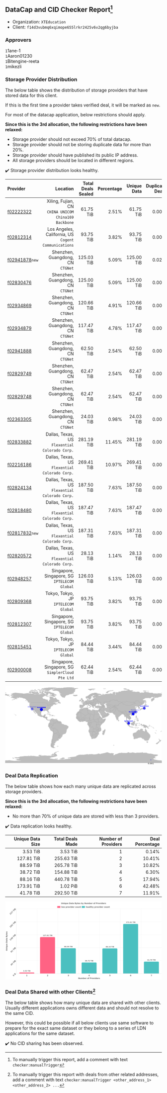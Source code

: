 ## DataCap and CID Checker Report[^1]
 - Organization: `XTEducation`
 - Client: `f14d3vubmq6xqimope655lrkr2425v6v2qg6byjba`
### Approvers
`1`1ane-1<br/>`1`Aaron01230<br/>`1`Bitengine-reeta<br/>`1`mikezli


### Storage Provider Distribution
The below table shows the distribution of storage providers that have stored data for this client.

If this is the first time a provider takes verified deal, it will be marked as `new`.

For most of the datacap application, below restrictions should apply.

**Since this is the 3rd allocation, the following restrictions have been relaxed:**
 - Storage provider should not exceed 70% of total datacap.
 - Storage provider should not be storing duplicate data for more than 20%.
 - Storage provider should have published its public IP address.
 - All storage providers should be located in different regions.

✔️ Storage provider distribution looks healthy.

| Provider                                                    |                                                Location | Total Deals Sealed | Percentage | Unique Data | Duplicate Deals |
| :---------------------------------------------------------- | ------------------------------------------------------: | -----------------: | ---------: | ----------: | --------------: |
| [f02222322](https://filfox.info/en/address/f02222322)       | Xiling, Fujian, CN<br/>`CHINA UNICOM China169 Backbone` |          61.75 TiB |      2.51% |   61.75 TiB |           0.00% |
| [f02812314](https://filfox.info/en/address/f02812314)       | Los Angeles, California, US<br/>`Cogent Communications` |          93.75 TiB |      3.82% |   93.75 TiB |           0.00% |
| [f02941878](https://filfox.info/en/address/f02941878)`new`  |                    Shenzhen, Guangdong, CN<br/>`CTGNet` |         125.03 TiB |      5.09% |  125.00 TiB |           0.02% |
| [f02830476](https://filfox.info/en/address/f02830476)       |                    Shenzhen, Guangdong, CN<br/>`CTGNet` |         125.00 TiB |      5.09% |  125.00 TiB |           0.00% |
| [f02934869](https://filfox.info/en/address/f02934869)       |                    Shenzhen, Guangdong, CN<br/>`CTGNet` |         120.66 TiB |      4.91% |  120.66 TiB |           0.00% |
| [f02934879](https://filfox.info/en/address/f02934879)       |                    Shenzhen, Guangdong, CN<br/>`CTGNet` |         117.47 TiB |      4.78% |  117.47 TiB |           0.00% |
| [f02941888](https://filfox.info/en/address/f02941888)       |                    Shenzhen, Guangdong, CN<br/>`CTGNet` |          62.50 TiB |      2.54% |   62.50 TiB |           0.00% |
| [f02829749](https://filfox.info/en/address/f02829749)       |                    Shenzhen, Guangdong, CN<br/>`CTGNet` |          62.47 TiB |      2.54% |   62.47 TiB |           0.00% |
| [f02829748](https://filfox.info/en/address/f02829748)       |                    Shenzhen, Guangdong, CN<br/>`CTGNet` |          62.47 TiB |      2.54% |   62.47 TiB |           0.00% |
| [f02363305](https://filfox.info/en/address/f02363305)       |                    Shenzhen, Guangdong, CN<br/>`CTGNet` |          24.03 TiB |      0.98% |   24.03 TiB |           0.00% |
| [f02833882](https://filfox.info/en/address/f02833882)       |       Dallas, Texas, US<br/>`Flexential Colorado Corp.` |         281.19 TiB |     11.45% |  281.19 TiB |           0.00% |
| [f02216186](https://filfox.info/en/address/f02216186)       |       Dallas, Texas, US<br/>`Flexential Colorado Corp.` |         269.41 TiB |     10.97% |  269.41 TiB |           0.00% |
| [f02824134](https://filfox.info/en/address/f02824134)       |       Dallas, Texas, US<br/>`Flexential Colorado Corp.` |         187.50 TiB |      7.63% |  187.50 TiB |           0.00% |
| [f02818480](https://filfox.info/en/address/f02818480)       |       Dallas, Texas, US<br/>`Flexential Colorado Corp.` |         187.47 TiB |      7.63% |  187.47 TiB |           0.00% |
| [f02817832](https://filfox.info/en/address/f02817832)`new`  |       Dallas, Texas, US<br/>`Flexential Colorado Corp.` |         187.31 TiB |      7.63% |  187.31 TiB |           0.00% |
| [f02820572](https://filfox.info/en/address/f02820572)       |       Dallas, Texas, US<br/>`Flexential Colorado Corp.` |          28.13 TiB |      1.14% |   28.13 TiB |           0.00% |
| [f02948257](https://filfox.info/en/address/f02948257)       |         Singapore, Singapore, SG<br/>`IPTELECOM Global` |         126.03 TiB |      5.13% |  126.03 TiB |           0.00% |
| [f02809368](https://filfox.info/en/address/f02809368)       |                 Tokyo, Tokyo, JP<br/>`IPTELECOM Global` |          93.75 TiB |      3.82% |   93.75 TiB |           0.00% |
| [f02812307](https://filfox.info/en/address/f02812307)       |         Singapore, Singapore, SG<br/>`IPTELECOM Global` |          93.75 TiB |      3.82% |   93.75 TiB |           0.00% |
| [f02815451](https://filfox.info/en/address/f02815451)       |                 Tokyo, Tokyo, JP<br/>`IPTELECOM Global` |          84.44 TiB |      3.44% |   84.44 TiB |           0.00% |
| [f02900008](https://filfox.info/en/address/f02900008)       |     Singapore, Singapore, SG<br/>`SimplerCloud Pte Ltd` |          62.44 TiB |      2.54% |   62.44 TiB |           0.00% |

<img src="https://raw.githubusercontent.com/data-preservation-programs/filplus-checker-assets/main/filecoin-project/filecoin-plus-large-datasets/issues/2306/1708595772544.png"/>

### Deal Data Replication
The below table shows how each many unique data are replicated across storage providers.


**Since this is the 3rd allocation, the following restrictions have been relaxed:**
- No more than 70% of unique data are stored with less than 3 providers.

✔️ Data replication looks healthy.

| Unique Data Size | Total Deals Made | Number of Providers | Deal Percentage |
| ---------------: | ---------------: | ------------------: | --------------: |
|         3.53 TiB |         3.53 TiB |                   1 |           0.14% |
|       127.81 TiB |       255.63 TiB |                   2 |          10.41% |
|        88.59 TiB |       265.78 TiB |                   3 |          10.82% |
|        38.72 TiB |       154.88 TiB |                   4 |           6.30% |
|        88.16 TiB |       440.78 TiB |                   5 |          17.94% |
|       173.91 TiB |         1.02 PiB |                   6 |          42.48% |
|        41.78 TiB |       292.50 TiB |                   7 |          11.91% |

<img src="https://raw.githubusercontent.com/data-preservation-programs/filplus-checker-assets/main/filecoin-project/filecoin-plus-large-datasets/issues/2306/1708595773196.png"/>

### Deal Data Shared with other Clients[^3]
The below table shows how many unique data are shared with other clients.
Usually different applications owns different data and should not resolve to the same CID.

However, this could be possible if all below clients use same software to prepare for the exact same dataset or they belong to a series of LDN applications for the same dataset.

✔️ No CID sharing has been observed.

[^1]: To manually trigger this report, add a comment with text `checker:manualTrigger`

[^2]: Deals from those addresses are combined into this report as they are specified with `checker:manualTrigger`

[^3]: To manually trigger this report with deals from other related addresses, add a comment with text `checker:manualTrigger <other_address_1> <other_address_2> ...`
